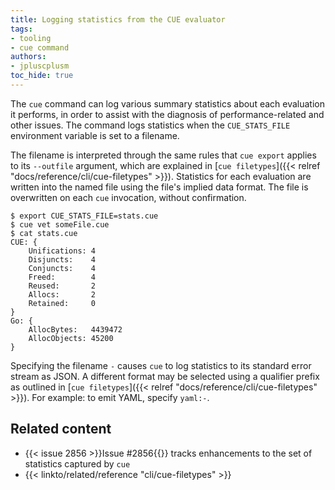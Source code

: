 ```yaml
---
title: Logging statistics from the CUE evaluator
tags:
- tooling
- cue command
authors:
- jpluscplusm
toc_hide: true
---
```


The `cue` command can log various summary statistics about each evaluation it
performs, in order to assist with the diagnosis of performance-related and
other issues. The command logs statistics when the `CUE_STATS_FILE` environment
variable is set to a filename.

The filename is interpreted through the same rules that `cue export` applies to
its `--outfile` argument, which are explained in
[`cue filetypes`]({{< relref "docs/reference/cli/cue-filetypes" >}}).
Statistics for each evaluation are written into the named file using the file's
implied data format.
The file is overwritten on each `cue` invocation, without confirmation.

```text { title="TERMINAL" codeToCopy="ZXhwb3J0IENVRV9TVEFUU19GSUxFPXN0YXRzLmN1ZQpjdWUgdmV0IHNvbWVGaWxlLmN1ZQpjYXQgc3RhdHMuY3Vl" }
$ export CUE_STATS_FILE=stats.cue
$ cue vet someFile.cue
$ cat stats.cue
CUE: {
	Unifications: 4
	Disjuncts:    4
	Conjuncts:    4
	Freed:        4
	Reused:       2
	Allocs:       2
	Retained:     0
}
Go: {
	AllocBytes:   4439472
	AllocObjects: 45200
}
```

Specifying the filename `-` causes `cue` to log statistics to its standard error stream as JSON.
A different format may be selected using a qualifier prefix as outlined in
[`cue filetypes`]({{< relref "docs/reference/cli/cue-filetypes" >}}).
For example: to emit YAML, specify `yaml:-`.

<!-- TODO: what do the emitted stats mean?
## Interpreting the statistics
-->

## Related content

- {{< issue 2856 >}}Issue #2856{{</issue>}} tracks enhancements to the set of statistics captured by `cue`
- {{< linkto/related/reference "cli/cue-filetypes" >}}
